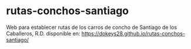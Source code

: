 # rutas-conchos-santiago
Web para establecer rutas de los carros de concho de Santiago de los Caballeros, R.D.
disponible en: https://dokeys28.github.io/rutas-conchos-santiago/